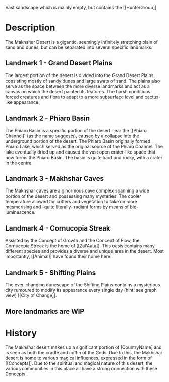 Vast sandscape which is mainly empty, but contains the [[HunterGroup]]

# Description
The Makhshar Desert is a gigantic, seemingly infinitely stretching plain of sand and dunes, but can be separated into several specific landmarks.
## Landmark 1 - Grand Desert Plains
The largest portion of the desert is divided into the Grand Desert Plains, consisting mostly of sandy dunes and large swats of sand. The plains also serve as the space between the more diverse landmarks and act as a canvas on which the desert painted its features. The harsh conditions forced creatures and flora to adapt to a more subsurface level and cactus-like appearance.
## Landmark 2 - Phiaro Basin
The Phiaro Basin is a specific portion of the desert near the [[Phiaro Channel]] (as the name suggests), caused by a collapse into the underground portion of the desert. The Phiaro Basin originally formed Phiaro Lake, which served as the original source of the Phiaro Channel. The lake eventually dried up and caused the vast open crater-like space that now forms the Phiaro Basin.
The basin is quite hard and rocky, with a crater in the centre.
## Landmark 3 - Makhshar Caves
The Makhshar caves are a ginormous cave complex spanning a wide portion of the desert and possessing many mysteries. The cooler temperature allowed for critters and vegetation to take on more mesmerising and -quite literally- radiant forms by means of bio-luminescence. 
## Landmark 4 - Cornucopia Streak
Assisted by the Concept of Growth and the Concept of Flow, the Cornucopia Streak is the home of [[Zal'Aata]]. This oasis contains many different species and provides a diverse and unique area in the desert. Most importantly, [[Animal]] have found their home here.
## Landmark 5 - Shifting Plains
The ever-changing dunescape of the Shifting Plains contains a mysterious city rumoured to modify its appearance every single day (hint: see graph view) [[City of Change]].

## More landmarks are WIP

# History
The Makhshar desert makes up a significant portion of [CountryName] and is seen as both the cradle and coffin of the Gods. Due to this, the Makhshar desert is home to various magical influences, expressed in the form of [[Concepts]]. Due to the spiritual and magical nature of this desert, the various communities in this place all have a strong connection with these Concepts.
